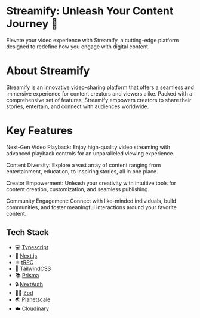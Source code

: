 
# Streamify: Unleash Your Content Journey 🚀

Elevate your video experience with Streamify, a cutting-edge platform designed to redefine how you engage with digital content.

# About Streamify
Streamify is an innovative video-sharing platform that offers a seamless and immersive experience for content creators and viewers alike. Packed with a comprehensive set of features, Streamify empowers creators to share their stories, entertain, and connect with audiences worldwide.

# Key Features
Next-Gen Video Playback: Enjoy high-quality video streaming with advanced playback controls for an unparalleled viewing experience.

Content Diversity: Explore a vast array of content ranging from entertainment, education, to inspiring stories, all in one place.

Creator Empowerment: Unleash your creativity with intuitive tools for content creation, customization, and seamless publishing.

Community Engagement: Connect with like-minded individuals, build communities, and foster meaningful interactions around your favorite content.
## Tech Stack

- 💻 [Typescript](https://www.typescriptlang.org/)
- 🚀 [Next.js](https://nextjs.org/)
- ⚛️ [tRPC](https://trpc.io/)
- 🎨 [TailwindCSS](https://tailwindcss.com/)
- 📚 [Prisma](https://prisma.io/)
- 🔒 [NextAuth](https://next-auth.js.org/)
- 🧘‍♂️ [Zod](https://zod.dev/)
- 🌏 [Planetscale](https://planetscale.com/)
- ☁️ [Cloudinary](https://cloudinary.com/)



